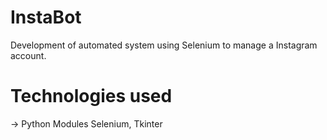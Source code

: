 # InstaBot

Development of automated system using Selenium to manage a Instagram account.

# Technologies used
  -> Python Modules
    Selenium,
    Tkinter
